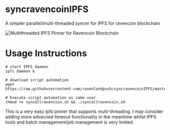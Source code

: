 # syncravencoinIPFS
A simpler parallel/multi-threaded syncer for IPFS for ravencoin blockchain


![Multithreaded IPFS Pinner for Ravencoin Blockchain]( https://gateway.ravenland.org/ipfs/QmawLZCDCXtt8ZmrJ6v2A3apxqBzbovWeXGAeZPYrz9xSW "Pin Ravencoin to IPFS fast")

# Usage Instructions


```
# start IPFS daemon
ipfs daemon &

# download script automation
wget https://raw.githubusercontent.com/ravenlandpush/syncravencoinIPFS/master/syncallravencoin.sh

# Execute script automation as same user
chmod +x syncallravencoin.sh && ./syncallravencoin.sh
```

This is a very easy ipfs pinner that supports multi-threading. I may consider adding more advacned timeout functionality in the meantime whilst IPFS tools and batch management/job management is very limited.

